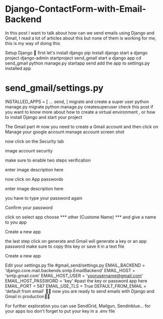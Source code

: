 # Django-ContactForm-with-Email-Backend

In this post I want to talk about how can we send emails using Django and Gmail, I read a lot of articles about this but none of them is working for me, this is my way of doing this

Setup Django 💚
first let's install django
 pip install django
start a django project
django-admin startproject send_gmail
start a django app
cd send_gmail
python manage.py  startapp send
add the app to settings.py installed app
# send_gmail/settings.py
INSTALLED_APPS = [
...
send,
]
migrate and create a super user
python manage.py  migrate
python manage.py createsuperuser
check this post if you want to know more about how to create a virtual environment , or how to install Django and start your project

The Gmail part ✉
now you need to create a Gmail account and then click on Manage your google account
manage account screen shot

now click on the Security tab

image account security

make sure to enable two steps verification

enter image description here

now click on App passwords

enter image description here

you have to type your password again

Confirm your password

click on select app choose *** other (Custome Name) *** and give a name to you app

Create a new app

the last step click on generate and Gmail will generate a key or an app password make sure to copy this key or save it in a text file

Create a new app

Edit your settings.py file
#gmail_send/settings.py
EMAIL_BACKEND = 'django.core.mail.backends.smtp.EmailBackend'
EMAIL_HOST = 'smtp.gmail.com'
EMAIL_HOST_USER = 'yoorusername@gmail.com'
EMAIL_HOST_PASSWORD = 'key' #past the key or password app here
EMAIL_PORT = 587
EMAIL_USE_TLS = True
DEFAULT_FROM_EMAIL = 'default from email'
🎉🎉 now you are ready to send emails with Django and Gmail in production🎉🎉

For further exploration
you can use SendGrid, Mailgun, Sendinblue... for your apps too
don't forget to put your key in a .env file
